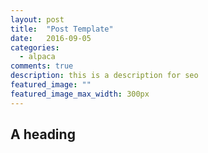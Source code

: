 ```yaml
---
layout: post
title:  "Post Template"
date:   2016-09-05
categories: 
  - alpaca
comments: true
description: this is a description for seo
featured_image: ""
featured_image_max_width: 300px
---
```


## A heading
